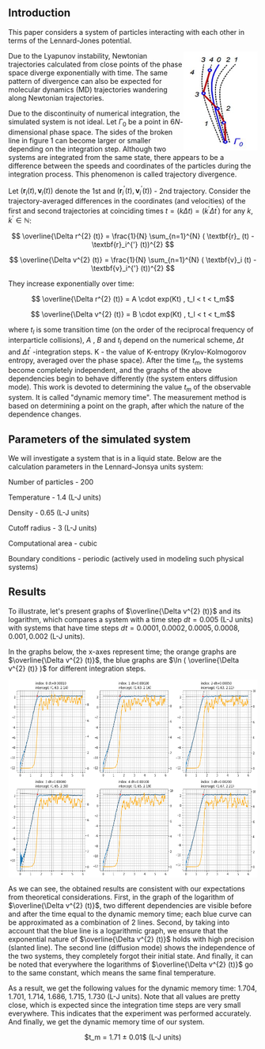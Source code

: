## Introduction

This paper considers a system of particles interacting with each other in terms of the Lennard-Jones potential.

<img align="right" width="150" height="200" src="./images/Trajectory.JPG">

Due to the Lyapunov instability, Newtonian trajectories calculated from close points of the phase space diverge exponentially with time. The same pattern of divergence can also be expected for molecular dynamics (MD) trajectories wandering along Newtonian trajectories.

Due to the discontinuity of numerical integration, the simulated system is not ideal. Let $\Gamma_0$ be a point in $6N$-dimensional phase space. The sides of the broken line in figure 1 can become larger or smaller depending on the integration step. Although two systems are integrated from the same state, there appears to be a difference between the speeds and coordinates of the particles during the integration process. This phenomenon is called trajectory divergence.

Let $( \textbf{r}_i (t) , \textbf{v}_i (t) )$ denote the 1st and $( \textbf{r}_i^{'} (t) , \textbf{v} _i^{'} (t) )$ - 2nd trajectory. Consider the trajectory-averaged differences in the coordinates (and velocities) of the first and second trajectories at coinciding times $t = (k \Delta t) = (k^{'} \Delta t^{'})$ for any $k, k^{'} \in \mathbb{N}$:


$$ \overline{\Delta r^{2} (t)} = \frac{1}{N} \sum_{n=1}^{N} ( \textbf{r}_ (t) - \textbf{r}_i^{'} (t))^{2} $$

$$ \overline{\Delta v^{2} (t)} = \frac{1}{N} \sum_{n=1}^{N} ( \textbf{v}_i (t) - \textbf{v}_i^{'} (t))^{2} $$

They increase exponentially over time:

$$ \overline{\Delta r^{2} (t)} = A \cdot exp(Kt) , t_l < t < t_m$$

$$ \overline{\Delta v^{2} (t)} = B \cdot exp(Kt) , t_l < t < t_m$$

where $t_l$ is some transition time (on the order of the reciprocal frequency of interparticle collisions), $A$ , $B$ and $t_l$ depend on the numerical scheme, $\Delta t$ and $\Delta t^{'}$ -integration steps. K - the value of K-entropy (Krylov-Kolmogorov entropy, averaged over the phase space). After the time $t_m$, the systems become completely independent, and the graphs of the above dependencies begin to behave differently (the system enters diffusion mode). This work is devoted to determining the value $t_m$ of the observable system. It is called "dynamic memory time". The measurement method is based on determining a point on the graph, after which the nature of the dependence changes.

## Parameters of the simulated system

We will investigate a system that is in a liquid state. Below are the calculation parameters in the Lennard-Jonsya units system:

Number of particles - $200$

Temperature - $1.4$ (L-J units)

Density - $0.65$ (L-J units)

Cutoff radius - $3$ (L-J units)

Computational area - cubic

Boundary conditions - periodic (actively used in modeling such physical systems)

## Results

To illustrate, let's present graphs of $\overline{\Delta v^{2} (t)}$
and its logarithm, which compares a system with a time step $dt = 0.005$ (L-J units) with systems that have time steps $dt = 0.0001, 0.0002, 0.0005, 0.0008, 0.001, 0.002$ (L-J units).

In the graphs below, the x-axes represent time; the orange graphs are $\overline{\Delta v^{2} (t)}$, the blue graphs are $\ln ( \overline{\Delta v^{2} (t)} )$ for different integration steps.

<img align="center" width="1000" height="400" src="./images/Speeds.png">
	
As we can see, the obtained results are consistent with our expectations from theoretical considerations. First, in the graph of the logarithm of $\overline{\Delta v^{2} (t)}$, two different dependencies are visible before and after the time equal to the dynamic memory time; each blue curve can be approximated as a combination of 2 lines. Second, by taking into account that the blue line is a logarithmic graph, we ensure that the exponential nature of $\overline{\Delta v^{2} (t)}$ holds with high precision (slanted line)․ The second line (diffusion mode) shows the independence of the two systems, they completely forgot their initial state. And finally, it can be noted that everywhere the logarithms of $\overline{\Delta v^{2} (t)}$ go to the same constant, which means the same final temperature.

As a result, we get the following values for the dynamic memory time: 1.704, 1.701, 1.714, 1.686, 1.715, 1.730 (L-J units). Note that all values are pretty close, which is expected since the integration time steps are very small everywhere. This indicates that the experiment was performed accurately.
And finally, we get the dynamic memory time of our system.

<p align="center">
$t_m = 1.71 ± 0.01$ (L-J units)
</p>